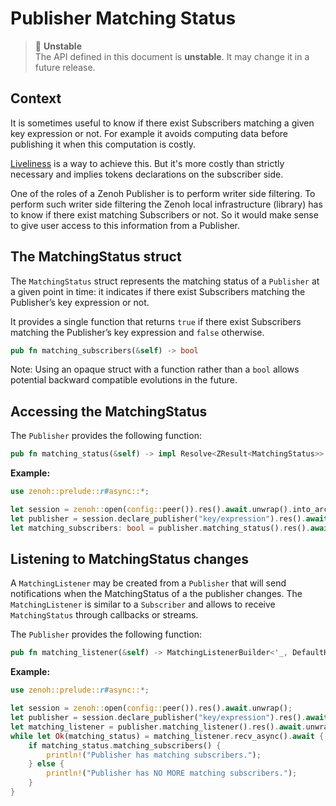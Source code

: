 # Publisher Matching Status

> 🔬 **Unstable**<br/>
> The API defined in this document is **unstable**. It may change it in a future release.

## Context

It is sometimes useful to know if there exist Subscribers matching a given key expression or not. For example it avoids computing data before publishing it when this computation is costly.

[Liveliness](Liveliness.md) is a way to achieve this. But it's more costly than strictly necessary and implies tokens declarations on the subscriber side.

One of the roles of a Zenoh Publisher is to perform writer side filtering. To perform such writer side filtering the Zenoh local infrastructure (library) has to know if there exist matching Subscribers or not. So it would make sense to give user access to this information from a Publisher.

## The MatchingStatus struct

The `MatchingStatus` struct represents the matching status of a `Publisher` at a given point in time: it indicates if there exist Subscribers matching the Publisher’s key expression or not.

It provides a single function that returns `true` if there exist Subscribers matching the Publisher’s key expression and `false` otherwise.

```rust
pub fn matching_subscribers(&self) -> bool
```

Note: Using an opaque struct with a function rather than a `bool` allows potential backward compatible evolutions in the future.

## Accessing the MatchingStatus

The `Publisher` provides the following function: 
```rust
pub fn matching_status(&self) -> impl Resolve<ZResult<MatchingStatus>>
```

**Example:**
```rust
use zenoh::prelude::r#async::*;

let session = zenoh::open(config::peer()).res().await.unwrap().into_arc();
let publisher = session.declare_publisher("key/expression").res().await.unwrap();
let matching_subscribers: bool = publisher.matching_status().res().await.unwrap().matching_subscribers();
```

## Listening to MatchingStatus changes

A `MatchingListener` may be created from a `Publisher` that will send notifications when the MatchingStatus of a the publisher changes. The `MatchingListener` is similar to a `Subscriber` and allows to receive `MatchingStatus` through callbacks or streams.

The `Publisher` provides the following function: 
```rust
pub fn matching_listener(&self) -> MatchingListenerBuilder<'_, DefaultHandler>
```

**Example:**
```rust
use zenoh::prelude::r#async::*;

let session = zenoh::open(config::peer()).res().await.unwrap();
let publisher = session.declare_publisher("key/expression").res().await.unwrap();
let matching_listener = publisher.matching_listener().res().await.unwrap();
while let Ok(matching_status) = matching_listener.recv_async().await {
    if matching_status.matching_subscribers() {
        println!("Publisher has matching subscribers.");
    } else {
        println!("Publisher has NO MORE matching subscribers.");
    }
}
```
